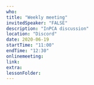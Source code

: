 ```yaml
---
who: 
title: "Weekly meeting"
invitedSpeaker: "FALSE"
description: "InPCA discussion"
location: "Discord"
date: 2020-06-19
startTime: "11:00"
endTime: "12:30"
onlinemeeting: 
link: 
extra: 
lessonFolder: 
---
```

